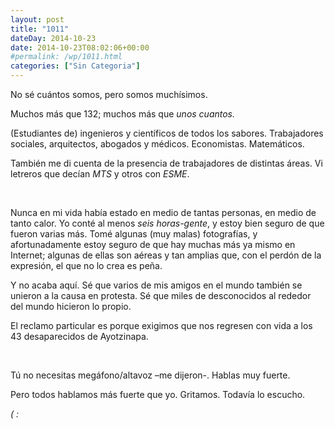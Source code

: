 ```yaml
---
layout: post
title: "1011"
dateDay: 2014-10-23
date: 2014-10-23T08:02:06+00:00
#permalink: /wp/1011.html
categories: ["Sin Categoria"]
---
```


<p>No sé cuántos somos, pero somos muchísimos.</p>
<p>Muchos más que 132; muchos más que <em>unos cuantos.</em></p>
<p>(Estudiantes de) ingenieros y científicos de todos los sabores. Trabajadores sociales, arquitectos, abogados y médicos. Economistas. Matemáticos.</p>
<p>También me di cuenta de la presencia de trabajadores de distintas áreas. Vi letreros que decían <em>MTS</em> y otros con <em>ESME</em>.</p>
<p>&nbsp;</p>
<p>Nunca en mi vida había estado en medio de tantas personas, en medio de tanto calor. Yo conté al menos <em>seis horas</em><em>-gente</em>, y estoy bien seguro de que fueron varias más. Tomé algunas (muy malas) fotografías, y afortunadamente estoy seguro de que hay muchas más ya mismo en Internet; algunas de ellas son aéreas y tan amplias que, con el perdón de la expresión, el que no lo crea es peña.</p>
<p>Y no acaba aquí. Sé que varios de mis amigos en el mundo también se unieron a la causa en protesta. Sé que miles de desconocidos al rededor del mundo hicieron lo propio.</p>
<p>El reclamo particular es porque exigimos que nos regresen con vida a los 43 desaparecidos de Ayotzinapa.</p>
<p>&nbsp;</p>
<p>Tú no necesitas megáfono/altavoz –me dijeron-. Hablas muy fuerte.</p>
<p>Pero todos hablamos más fuerte que yo. Gritamos. Todavía lo escucho.</p>
<p><em>( :</em></p>
